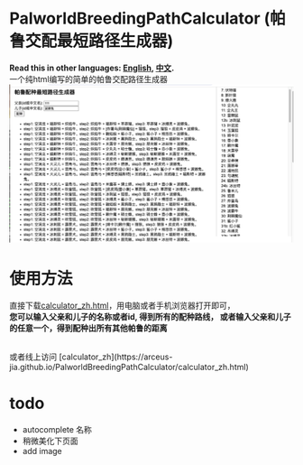 # PalworldBreedingPathCalculator (帕鲁交配最短路径生成器)
**Read this in other languages: [English](README.md), [中文](README.zh.md).**
<br >
一个纯html编写的简单的帕鲁交配路径生成器
![image](https://github.com/arceus-jia/PalworldBreedingPathCalculator/blob/main/zh.png)

# 使用方法
直接下载[calculator_zh.html](https://github.com/arceus-jia/PalworldBreedingPathCalculator/blob/main/calculator_zh.html)，用电脑或者手机浏览器打开即可，
<br>
<b>您可以输入父亲和儿子的名称或者id, 得到所有的配种路线， 或者输入父亲和儿子的任意一个，得到配种出所有其他帕鲁的距离</b>

<br>
或者线上访问
[calculator_zh](https://arceus-jia.github.io/PalworldBreedingPathCalculator/calculator_zh.html)

# todo
- autocomplete 名称
- 稍微美化下页面
- add image

